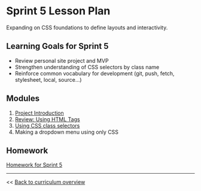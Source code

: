 # Sprint 5 Lesson Plan

Expanding on CSS foundations to define layouts and interactivity.

## Learning Goals for Sprint 5
* Review personal site project and MVP
* Strengthen understanding of CSS selectors by class name
* Reinforce common vocabulary for development (git, push, fetch, stylesheet, local, source...)

## Modules
1. [Project Introduction](../modules/project/mvp)
1. [Review: Using HTML Tags](../modules/using-html-tags)
1. [Using CSS class selectors](../modules/using-class-css-selectors)
1. Making a dropdown menu using only CSS

## Homework
[Homework for Sprint 5](./05-sprint-homework/)

---
<< [Back to curriculum overview](https://glover.io/refcode-docs/curriculum/)
